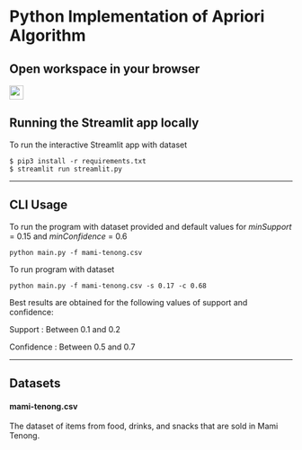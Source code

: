 Python Implementation of Apriori Algorithm 
==========================================

## Open workspace in your browser
<a href="https://github1s.com/argaputra12/apriori-algorithm"><img src="https://cdn-icons-png.flaticon.com/512/331/331190.png" width="25"></a>

Running the Streamlit app locally
-----
To run the interactive Streamlit app with dataset  

    $ pip3 install -r requirements.txt
    $ streamlit run streamlit.py


----

CLI Usage
-----
To run the program with dataset provided and default values for *minSupport* = 0.15 and *minConfidence* = 0.6

    python main.py -f mami-tenong.csv

To run program with dataset  

    python main.py -f mami-tenong.csv -s 0.17 -c 0.68

Best results are obtained for the following values of support and confidence:  

Support     : Between 0.1 and 0.2  

Confidence  : Between 0.5 and 0.7 

----

Datasets
-------------

#### mami-tenong.csv

The dataset of items from food, drinks, and snacks that are sold in Mami Tenong.

